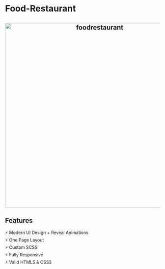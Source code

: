 ﻿# Food-Restaurant


<h2 align="center">
  <img src="https://github.com/ozllmozdmrr/FoodRestaurant/blob/main/image/example.gif" alt="foodrestaurant" width="600px" />
  <br>
</h2>

## Features

⚡️ Modern UI Design + Reveal Animations\
⚡️ One Page Layout\
⚡️ Custom SCSS\
⚡️ Fully Responsive\
⚡️ Valid HTML5 & CSS3
